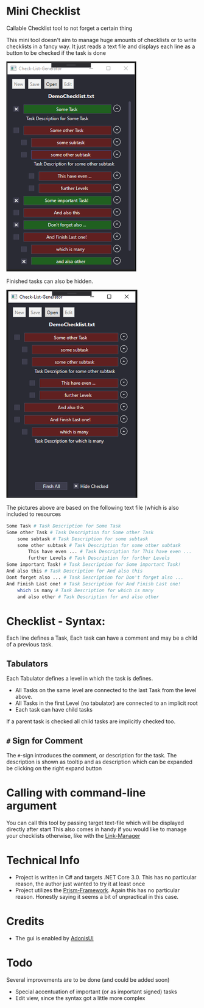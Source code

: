 # Mini Checklist

Callable Checklist tool to not forget a certain thing

This mini tool doesn't aim to manage huge amounts of checklists or to write checklists in a fancy way.
It just reads a text file and displays each line as a button to be checked if the task is done

![Preview](Images/DemoChecklist_SomeChecked.png)

Finished tasks can also be hidden.

![Preview](Images/DemoChecklist_CheckedAreHided.png)

The pictures above are based on the following text file (which is also included to resources
``` bash
Some Task # Task Description for Some Task 
Some other Task # Task Description for Some other Task 
	some subtask # Task Description for some subtask 
	some other subtask # Task Description for some other subtask 
		This have even ... # Task Description for This have even ... 
		further Levels # Task Description for further Levels 
Some important Task! # Task Description for Some important Task! 
And also this # Task Description for And also this 
Dont forget also ... # Task Description for Don't forget also ... 
And Finish Last one! # Task Description for And Finish Last one! 
	which is many # Task Description for which is many 
	and also other # Task Description for and also other 
```

# Checklist - Syntax:

Each line defines a Task, Each task can have a comment and may be a child of a previous task.

## Tabulators

Each Tabulator defines a level in which the task is defines. 

- All Tasks on the same level are connected to the last Task from the level above. 
- All Tasks in the first Level (no tabulator) are connected to an implicit root
- Each task can have child tasks

If a parent task is checked all child tasks are implicitly checked too. 

## `#` Sign for Comment

The `#`-sign introduces the comment, or description for the task. The description is shown as tooltip and as description which can be expanded be clicking on the right expand button

# Calling with command-line argument

You can call this tool by passing target text-file which will be displayed directly after start
This also comes in handy if you would like to manage your checklists otherwise, like with the [Link-Manager](https://github.com/Gustice/AHK-LinkManager)

# Technical Info
- Project is written in C# and targets .NET Core 3.0. This has no particular reason, the author just wanted to try it at least once
- Project utilizes the [Prism-Framework](https://prismlibrary.com/docs/). Again this has no particular reason. Honestly saying it seems a bit of unpractical in this case.

# Credits
- The gui is enabled by [AdonisUI](https://github.com/benruehl/adonis-ui)

# Todo

Several improvements are to be done (and could be added soon)
- Special accentuation of important (or as important signed) tasks
- Edit view, since the syntax got a little more complex
